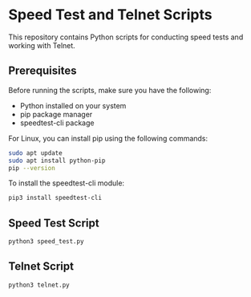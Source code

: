 # Speed Test and Telnet Scripts

This repository contains Python scripts for conducting speed tests and working with Telnet.

## Prerequisites

Before running the scripts, make sure you have the following:

- Python installed on your system
- pip package manager
- speedtest-cli package

For Linux, you can install pip using the following commands:

```bash
sudo apt update
sudo apt install python-pip
pip --version
```

To install the speedtest-cli module:

```bash
pip3 install speedtest-cli
```

## Speed Test Script
```bash
python3 speed_test.py
```

## Telnet Script
```bash
python3 telnet.py
```

